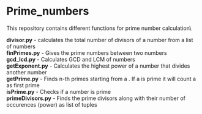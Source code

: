 # Prime_numbers
This repository contains different functions for prime number calculation\\

**divisor.py**   - calculates the total number of divisors of a number from a list of numbers\
**finPrimes.py**  - Gives the prime numbers between two numbers\
**gcd_lcd.py**  - Calculates GCD and LCM of numbers\
**getExponent.py**  - Calculates the highest power of a number that divides another number\
**getPrime.py**  - Finds n-th primes starting from a . If a is prime it will count a as first prime\
**isPrime.py**  - Checks if a number is prime\
**primeDivisors.py**  - Finds the prime divisors along with their number of occurences (power) as list of tuples
